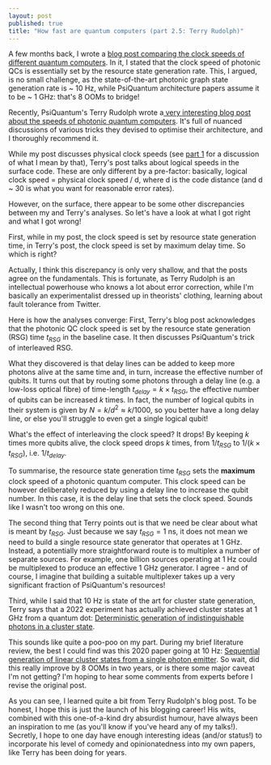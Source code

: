 ```yaml
---
layout: post
published: true
title: "How fast are quantum computers (part 2.5: Terry Rudolph)"
---
```


A few months back, I wrote a [blog post comparing the clock speeds of different quantum computers](https://m-malinowski.github.io/2022/12/04/how-fast-are-quantum-computers-part-2.html). In it, I stated that the clock speed of photonic QCs is essentially set by the resource state generation rate. This, I argued, is no small challenge, as the state-of-the-art photonic graph state generation rate is ~ 10 Hz, while PsiQuantum architecture papers assume it to be ~ 1 GHz: that's 8 OOMs to bridge!

Recently, PsiQuantum's Terry Rudolph wrote a[ very interesting blog post about the speeds of photonic quantum computers](https://quantumfrontiers.com/2023/06/21/what-is-the-logical-gate-speed-of-a-photonic-quantum-computer/). It's full of nuanced discussions of various tricks they devised to optimise their architecture, and I thoroughly recommend it.

While my post discusses physical clock speeds (see [part 1](https://m-malinowski.github.io/2022/11/06/how-fast-are-quantum-computers.html) for a discussion of what I mean by that), Terry's post talks about logical speeds in the surface code. These are only different by a pre-factor: basically, logical clock speed = physical clock speed / d, where d is the code distance (and d ~ 30 is what you want for reasonable error rates). 

However, on the surface, there appear to be some other discrepancies between my and Terry's analyses. So let's have a look at what I got right and what I got wrong!

First, while in my post, the clock speed is set by resource state generation time, in Terry's post, the clock speed is set by maximum delay time. So which is right?

Actually, I think this discrepancy is only very shallow, and that the posts agree on the fundamentals. This is fortunate, as Terry Rudolph is an intellectual powerhouse who knows a lot about error correction, while I'm basically an experimentalist dressed up in theorists' clothing, learning about fault tolerance from Twitter. 

Here is how the analyses converge: First, Terry's blog post acknowledges that the photonic QC clock speed is set by the resource state generation (RSG) time $t_{RSG}$ in the baseline case. It then discusses PsiQuantum's trick of interleaved RSG.
 
What they discovered is that delay lines can be added to keep more photons alive at the same time and, in turn, increase the effective number of qubits. It turns out that by routing some photons through a delay line (e.g. a low-loss optical fibre) of time-length $t_{delay} = k \times t_{RSG}$, the effective number of qubits can be increased $k$ times. In fact, the number of logical qubits in their system is given by $N = k/d^2 \approx k/1000$, so you better have a long delay line, or else you'll struggle to even get a single logical qubit!

What's the effect of interleaving the clock speed? It drops! By keeping $k$ times more qubits alive, the clock speed drops $k$ times, from $1/t_{RSG}$ to $1/(k \times t_{RSG})$, i.e. $1/t_{delay}$.

To summarise, the resource state generation time $t_{RSG}$ sets the  __maximum__  clock speed of a photonic quantum computer. This clock speed can be however deliberately reduced by using a delay line to increase the qubit number. In this case, it is the delay line that sets the clock speed. Sounds like I wasn't too wrong on this one.

The second thing that Terry points out is that we need be clear about what is meant by $t_{RSG}$. Just because we say $t_{RSG} = 1$ ns, it does not mean we need to build a single resource state generator that operates at 1 GHz. Instead, a potentially more straightforward route is to multiplex a number of separate sources. For example, one billion sources operating at 1 Hz could be multiplexed to produce an effective 1 GHz generator.  I agree - and of course, I imagine that building a suitable multiplexer takes up a very significant fraction of PsiQuantum's resources!

Third, while I said that 10 Hz is state of the art for cluster state generation, Terry says that a 2022 experiment has actually achieved cluster states at 1 GHz from a quantum dot: [Deterministic generation of indistinguishable photons in a cluster state](https://www.nature.com/articles/s41566-022-01152-2). 

This sounds like quite a poo-poo on my part. During my brief literature review, the best I could find was this 2020 paper going at 10 Hz: [Sequential generation of linear cluster states from a single photon emitter](https://www.nature.com/articles/s41467-020-19341-4). So wait, did this really improve by 8 OOMs in two years, or is there some major caveat I'm not getting? I'm hoping to hear some comments from experts before I revise the original post.

As you can see, I learned quite a bit from Terry Rudolph's blog post. To be honest, I hope this is just the launch of his blogging career! His wits, combined with this one-of-a-kind dry absurdist humour, have always been an inspiration to me (as you'll know if you've heard any of my talks!). Secretly, I hope to one day have enough interesting ideas (and/or status!) to incorporate his level of comedy and opinionatedness into my own papers, like Terry has been doing for years.

